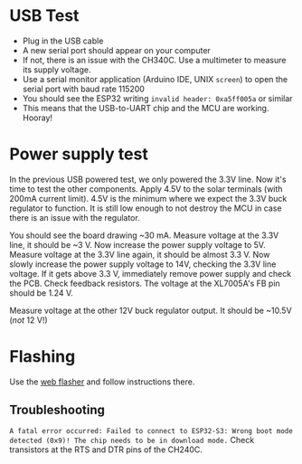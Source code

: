 # USB Test

- Plug in the USB cable
- A new serial port should appear on your computer
- If not, there is an issue with the CH340C. Use a multimeter to measure its supply voltage.
- Use a serial monitor application (Arduino IDE, UNIX `screen`) to open the serial port with baud rate 115200
- You should see the ESP32 writing `invalid header: 0xa5ff005a` or similar
- This means that the USB-to-UART chip and the MCU are working. Hooray!

# Power supply test

In the previous USB powered test, we only powered the 3.3V line.
Now it's time to test the other components. Apply 4.5V to the solar terminals (with 200mA current limit).
4.5V is the minimum where we expect the 3.3V buck regulator to function. It is still low enough to not destroy the MCU
in case there is an issue with the regulator.

You should see the board drawing ~30 mA. Measure voltage at the 3.3V line, it should be ~3 V.
Now increase the power supply voltage to 5V. Measure voltage at the 3.3V line again, it should be almost 3.3 V.
Now slowly increase the power supply voltage to 14V, checking the 3.3V line voltage. If it gets above 3.3 V, immediately
remove power supply and check the PCB. Check feedback resistors. The voltage at the XL7005A's FB pin should be 1.24 V.

Measure voltage at the other 12V buck regulator output. It should be ~10.5V (*not* 12 V!)

# Flashing

Use the [web flasher](https://open.pe/fugu-web-flasher/) and follow instructions there.

## Troubleshooting

`A fatal error occurred: Failed to connect to ESP32-S3: Wrong boot mode detected (0x9)! The chip needs to be in download mode.`
Check transistors at the RTS and DTR pins of the CH240C.
